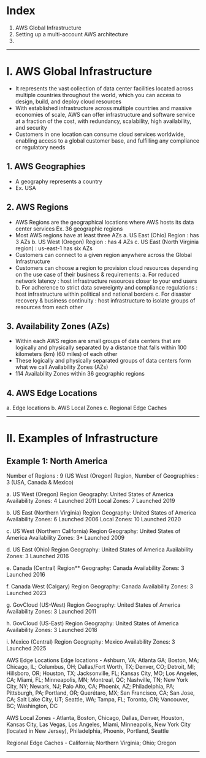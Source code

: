 # Index
1. AWS Global Infrastructure
2. Setting up a multi-account AWS architecture
3. 

-----------------------------------------------------------------------------------------------------------------------------------------------------------------------------------------------------------------------------------------------------------------------------------------------------
# I. AWS Global Infrastructure
  - It represents the vast collection of data center facilities located across multiple countries throughout the world, which you can access to design, build, and deploy cloud resources
  - With established infrastructure across multiple countries and massive economies of scale, AWS can offer infrastructure and software service at a fraction of the cost, with redundancy, scalability, high availability, and security
  - Customers in one location can consume cloud services worldwide, enabling access to a global customer base, and fulfilling any compliance or regulatory needs

## 1. AWS Geographies
 - A geography represents a country
 - Ex. USA
   
## 2. AWS Regions
 - AWS Regions are the geographical locations where AWS hosts its data center services
   Ex. 36 geographic regions
 - Most AWS regions have at least three AZs
    a. US East (Ohio) Region           : has 3 AZs
    b. US West (Oregon) Region         : has 4 AZs
    c. US East (North Virginia region) : us-east-1 has six AZs
 - Customers can connect to a given region anywhere across the Global Infrastructure
 - Customers can choose a region to provision cloud resources depending on the use case of their business & requirements:
    a. For reduced network latency : host infrastructure resources closer to your end users
    b. For adherence to strict data sovereignty and compliance regulations : host infrastructure within political and national borders
    c. For disaster recovery & business continuity : host infrastructure to isolate groups of resources from each other 

## 3. Availability Zones (AZs)
 - Within each AWS region are small groups of data centers that are logically and physically separated by a distance that falls within 100 kilometers (km) (60 miles) of each other
 - These logically and physically separated groups of data centers form what we call Availability Zones (AZs)
 - 114 Availability Zones within 36 geographic regions


## 4. AWS Edge Locations
 a. Edge locations 
 b. AWS Local Zones 
 c. Regional Edge Caches 
 
-----------------------------------------------------------------------------------------------------------------------------------------------------------------------------------------------------------------------------------------------------------------------------------------------------
# II. Examples of Infrastructure

## Example 1: North America 
Number of Regions     : 9 (US West (Oregon) Region, 
Number of Geographies : 3 (USA, Canada & Mexico)

a. US West (Oregon) Region
   Geography: United States of America
   Availability Zones: 4
   Launched 2011
   Local Zones: 7
   Launched 2019

b. US East (Northern Virginia) Region
   Geography: United States of America
   Availability Zones: 6
   Launched 2006
   Local Zones: 10
   Launched 2020

c. US West (Northern California) Region
   Geography: United States of America
   Availability Zones: 3*
   Launched 2009

d. US East (Ohio) Region
   Geography: United States of America
   Availability Zones: 3
   Launched 2016
   
e. Canada (Central) Region**
   Geography: Canada
   Availability Zones: 3
   Launched 2016

f. Canada West (Calgary) Region
   Geography: Canada
   Availability Zones: 3
   Launched 2023

g. GovCloud (US-West) Region
   Geography: United States of America
   Availability Zones: 3
   Launched 2011

h. GovCloud (US-East) Region
   Geography: United States of America
   Availability Zones: 3
   Launched 2018

i. Mexico (Central) Region
   Geography: Mexico
   Availability Zones: 3
   Launched 2025


AWS Edge Locations
Edge locations - Ashburn, VA; Atlanta GA; Boston, MA; Chicago, IL; Columbus, OH; Dallas/Fort Worth, TX; Denver, CO; Detroit, MI; Hillsboro, OR; Houston, TX; Jacksonville, FL; Kansas City, MO; Los Angeles, CA; Miami, FL; Minneapolis, MN; Montreal, QC; Nashville, TN; New York City, NY; Newark, NJ; Palo Alto, CA; Phoenix, AZ; Philadelphia, PA; Pittsburgh, PA; Portland, OR; Querétaro, MX; San Francisco, CA; San Jose, CA; Salt Lake City, UT; Seattle, WA; Tampa, FL; Toronto, ON; Vancouver, BC; Washington, DC

AWS Local Zones - Atlanta, Boston, Chicago, Dallas, Denver, Houston, Kansas City, Las Vegas, Los Angeles, Miami, Minneapolis, New York City (located in New Jersey), Philadelphia, Phoenix, Portland, Seattle

Regional Edge Caches - California; Northern Virginia; Ohio; Oregon

----------------------------------------------------------------------------------------------------------------------------------------------------------------------------------------------------------------------------------------------------------------------------------------------------
